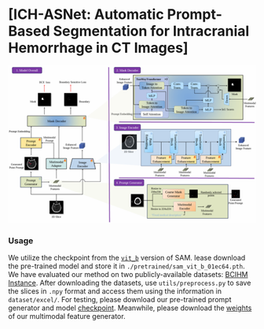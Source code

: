 # [ICH-ASNet: Automatic Prompt-Based Segmentation for Intracranial Hemorrhage in CT Images]
![](https://github.com/tzznnn/ICH-ASNet/blob/main/image/image.png)  
### Usage
We utilize the checkpoint from the [`vit_b`](https://github.com/facebookresearch/segment-anything) version of SAM. lease download the pre-trained model and store it in `./pretrained/sam_vit_b_01ec64.pth`.
We have evaluated our method on two publicly-available datasets: [BCIHM](https://physionet.org/content/ct-ich/1.3.1/) [Instance](https://instance.grand-challenge.org/). After downloading the datasets, use `utils/preprocess.py` to save the slices in `.npy` format and access them using the information in `dataset/excel/`.
For testing, please download our pre-trained prompt generator and model [checkpoint](https://pan.baidu.com/s/1xuT_karw01wiYAxVwByR7g). Meanwhile, please download the [weights](https://github.com/microsoft/unilm/tree/master/beit3) of our multimodal feature generator.
